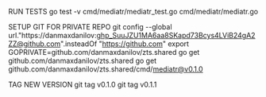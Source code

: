 RUN TESTS
go test -v cmd/mediatr/mediatr_test.go cmd/mediatr/mediatr.go

SETUP GIT FOR PRIVATE REPO
git config --global url."https://danmaxdanilov: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@github.com".insteadOf "https://github.com"
export GOPRIVATE=github.com/danmaxdanilov/zts.shared
go get github.com/danmaxdanilov/zts.shared
go get github.com/danmaxdanilov/zts.shared/cmd/mediatr@v0.1.0

TAG NEW VERSION
git tag v0.1.0
git tag v0.1.1